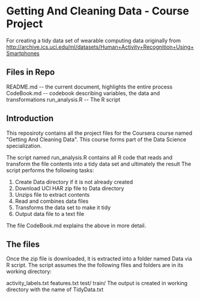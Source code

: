# Getting And Cleaning Data - Course Project

For creating a tidy data set of wearable computing data originally from http://archive.ics.uci.edu/ml/datasets/Human+Activity+Recognition+Using+Smartphones

## Files in Repo
README.md -- the current document, highlights the entire process
CodeBook.md -- codebook describing variables, the data and transformations
run_analysis.R -- The R script

## Introduction
This reposiroty contains all the project files for the Coursera course named "Getting And Cleaning Data".
This course forms part of the Data Science specialization.

The script named run_analysis.R contains all R code that reads and transform the file contents into a tidy data set and ultimately the result
The script performs the following tasks:

1. Create Data directory if it is not already created
2. Download UCI HAR zip file to Data directory
3. Unzips file to extract contents
4. Read and combines data files
5. Transforms the data set to make it tidy
6. Output data file to a text file

The file CodeBook.md explains the above in more detail.

## The files
Once the zip file is downloaded, it is extracted into a folder named Data via R script. 
The script assumes the the following files and folders are in its working directory:

activity_labels.txt
features.txt
test/
train/
The output is created in working directory with the name of TidyData.txt


